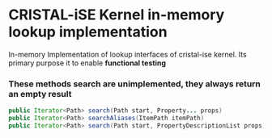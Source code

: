 # CRISTAL-iSE Kernel in-memory lookup implementation

In-memory Implementation of lookup interfaces of cristal-ise kernel. Its primary purpose it to enable **functional testing**

### These methods search are unimplemented, they always return an empty result

```java
public Iterator<Path> search(Path start, Property... props)
public Iterator<Path> searchAliases(ItemPath itemPath)
public Iterator<Path> search(Path start, PropertyDescriptionList props)
```
